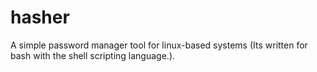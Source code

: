 # hasher
A simple password manager tool for linux-based systems (Its written for bash with the shell scripting language.).
